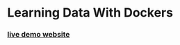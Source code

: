 Learning Data With Dockers
===========================

### [live demo website](http://dockerhack2014.opennote.info/)
